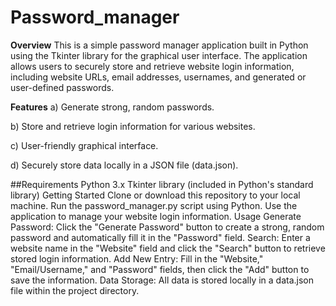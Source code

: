 # Password_manager

**Overview**
This is a simple password manager application built in Python using the Tkinter library for the graphical user interface. The application allows users to securely store and retrieve website login information, including website URLs, email addresses, usernames, and generated or user-defined passwords.

**Features**
a) Generate strong, random passwords.

b) Store and retrieve login information for various websites.

c) User-friendly graphical interface.

d) Securely store data locally in a JSON file (data.json).

##Requirements
Python 3.x
Tkinter library (included in Python's standard library)
Getting Started
Clone or download this repository to your local machine.
Run the password_manager.py script using Python.
Use the application to manage your website login information.
Usage
Generate Password: Click the "Generate Password" button to create a strong, random password and automatically fill it in the "Password" field.
Search: Enter a website name in the "Website" field and click the "Search" button to retrieve stored login information.
Add New Entry: Fill in the "Website," "Email/Username," and "Password" fields, then click the "Add" button to save the information.
Data Storage: All data is stored locally in a data.json file within the project directory.
